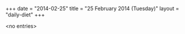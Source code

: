 +++
date = "2014-02-25"
title = "25 February 2014 (Tuesday)"
layout = "daily-diet"
+++


\<no entries\>

